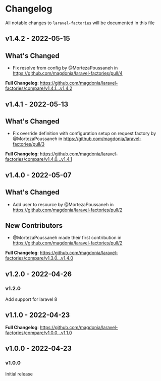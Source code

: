 # Changelog

All notable changes to `laravel-factories` will be documented in this file

## v1.4.2 - 2022-05-15

## What's Changed

- Fix resolve from config by @MortezaPoussaneh in https://github.com/magdonia/laravel-factories/pull/4

**Full Changelog**: https://github.com/magdonia/laravel-factories/compare/v1.4.1...v1.4.2

## v1.4.1 - 2022-05-13

## What's Changed

- Fix override definition with configuration setup on request factory by @MortezaPoussaneh in https://github.com/magdonia/laravel-factories/pull/3

**Full Changelog**: https://github.com/magdonia/laravel-factories/compare/v1.4.0...v1.4.1

## v1.4.0 - 2022-05-07

## What's Changed

- Add user to resource by @MortezaPoussaneh in https://github.com/magdonia/laravel-factories/pull/2

## New Contributors

- @MortezaPoussaneh made their first contribution in https://github.com/magdonia/laravel-factories/pull/2

**Full Changelog**: https://github.com/magdonia/laravel-factories/compare/v1.3.0...v1.4.0

## v1.2.0 - 2022-04-26

### v1.2.0

Add support for laravel 8

## v1.1.0 - 2022-04-23

**Full Changelog**: https://github.com/magdonia/laravel-factories/compare/v1.0.0...v1.1.0

## v1.0.0 - 2022-04-23

### v1.0.0

Initial release

